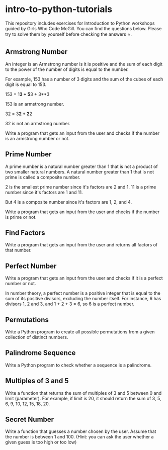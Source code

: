 # intro-to-python-tutorials 

This repository includes exercises for Introduction to Python workshops guided by Girls Who Code McGill. You can find the questions below. Please try to solve them by yourself before checking the answers ⭐️.

## Armstrong Number

An integer is an Armstrong number is it is positive and the sum of each digit to the power of the number of digits is equal to the number.

For example, 153 has a number of 3 digits and the sum of the cubes of each digit is equal to 153.
  
  153 = 1**3 + 5**3 + 3**3  
  
153 is an armstrong number.

  32 = 3**2 + 2**2
  
32 is not an armstrong number.

Write a program that gets an input from the user and checks if the number is an armstrong number or not.


## Prime Number 

A prime number is a natural number greater than 1 that is not a product of two smaller natural numbers. 
A natural number greater than 1 that is not prime is called a composite number.

2 is the smallest prime number since it's factors are 2 and 1.
11 is a prime number since it's factors are 1 and 11.

But 4 is a composite number since it's factors are 1, 2, and 4.

Write a program that gets an input from the user and checks if the number is prime or not.

## Find Factors

Write a program that gets an input from the user and returns all factors of that number.

## Perfect Number

Write a program that gets an input from the user and checks if it is a perfect number or not.

In number theory, a perfect number is a positive integer that is equal to the sum of its positive divisors, excluding the number itself. For instance, 6 has divisors 1, 2 and 3, and 1 + 2 + 3 = 6, so 6 is a perfect number.

## Permutations

Write a Python program to create all possible permutations from a given collection of distinct numbers.


## Palindrome Sequence

Write a Python program to check whether a sequence is a palindrome.

## Multiples of 3 and 5

Write a function that returns the sum of multiples of 3 and 5 between 0 and limit (parameter). For example, if limit is 20, it should return the sum of 3, 5, 6, 9, 10, 12, 15, 18, 20.

## Secret Number

Write a function that guesses a number chosen by the user. Assume that the number is between 1 and 100.
(Hint: you can ask the user whether a given guess is too high or too low)
